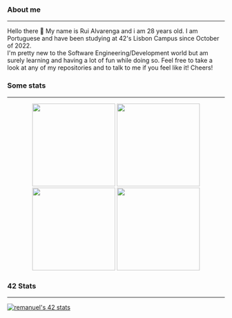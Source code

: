 ### About me
___

Hello there 👋 My name is Rui Alvarenga and i am 28 years old. I am Portuguese and have been studying at 42's Lisbon Campus since October of 2022.  
I'm pretty new to the Software Engineering/Development world but am surely learning and having a lot of fun while doing so. Feel free to take a look at any of my repositories and to talk to me if you feel like it! Cheers!

### Some stats
___

<div align="center">
<img height="192px" src="[![Anurag's GitHub stats](https://readme-stats.jonas-bernard.dev/api?username=RuiAlvarenga&show_icons=true&theme=transparent)](https://github.com/anuraghazra/github-readme-stats)"/>
<img height="192px" src="[![Top Langs](https://readme-stats.jonas-bernard.dev/api/top-langs/?username=RuiAlvarenga&theme=transparent)](https://github.com/anuraghazra/github-readme-stats)"/>
</div>

<div align="center">
  <img height="192px" src="https://github-readme-stats.vercel.app/api/top-langs/?username=RuiAlvarenga&theme=transparent"/>
  <img height="192px" src="https://github-readme-stats.vercel.app/api?username=RuiAlvarenga&show_icons=true&theme=transparent&include_all_commits=true&count_private=true"/>
</div>

### 42 Stats
___

[![remanuel's 42 stats](https://badge42.vercel.app/api/v2/cld4rhlbe00310fjvf9yrvq1p/stats?cursusId=21&coalitionId=109)](https://github.com/JaeSeoKim/badge42)
